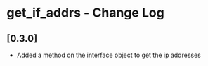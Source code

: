 # get_if_addrs - Change Log

## [0.3.0]
- Added a method on the interface object to get the ip addresses
